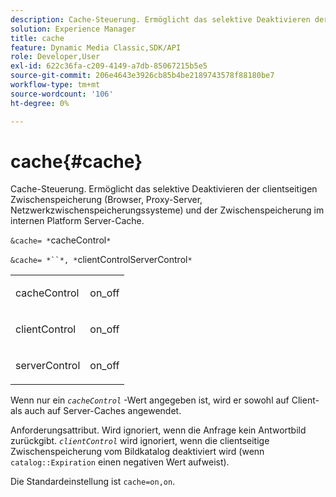 ```yaml
---
description: Cache-Steuerung. Ermöglicht das selektive Deaktivieren der clientseitigen Zwischenspeicherung (Browser, Proxy-Server, Netzwerkzwischenspeicherungssysteme) und der Zwischenspeicherung im internen Platform Server-Cache.
solution: Experience Manager
title: cache
feature: Dynamic Media Classic,SDK/API
role: Developer,User
exl-id: 622c36fa-c209-4149-a7db-85067215b5e5
source-git-commit: 206e4643e3926cb85b4be2189743578f88180be7
workflow-type: tm+mt
source-wordcount: '106'
ht-degree: 0%

---
```


# cache{#cache}

Cache-Steuerung. Ermöglicht das selektive Deaktivieren der clientseitigen Zwischenspeicherung (Browser, Proxy-Server, Netzwerkzwischenspeicherungssysteme) und der Zwischenspeicherung im internen Platform Server-Cache.

`&cache= *`cacheControl`*`

`&cache= *``*, *`clientControlServerControl`*`

<table id="simpletable_DA4D92F0AEF84FD49953876796058B7F"> 
 <tr class="strow"> 
  <td class="stentry"> <p><span class="codeph"> <span class="varname"> cacheControl</span></span> </p> </td> 
  <td class="stentry"> <p><span class="codeph"> on_off</span> </p></td> 
 </tr> 
 <tr class="strow"> 
  <td class="stentry"> <p><span class="codeph"> <span class="varname"> clientControl</span></span> </p></td> 
  <td class="stentry"> <p><span class="codeph"> on_off</span> </p></td> 
 </tr> 
 <tr class="strow"> 
  <td class="stentry"> <p><span class="codeph"> <span class="varname"> serverControl</span></span> </p></td> 
  <td class="stentry"> <p><span class="codeph"> on_off</span> </p></td> 
 </tr> 
</table>

Wenn nur ein *`cacheControl`* -Wert angegeben ist, wird er sowohl auf Client- als auch auf Server-Caches angewendet.

Anforderungsattribut. Wird ignoriert, wenn die Anfrage kein Antwortbild zurückgibt. *`clientControl`* wird ignoriert, wenn die clientseitige Zwischenspeicherung vom Bildkatalog deaktiviert wird (wenn  `catalog::Expiration` einen negativen Wert aufweist).

Die Standardeinstellung ist `cache=on,on`.
